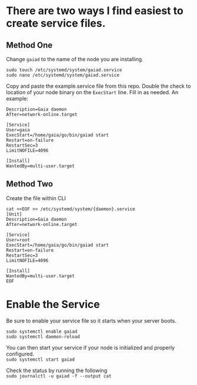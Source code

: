 # There are two ways I find easiest to create service files.  

## Method One  
Change `gaiad` to the name of the node you are installing.  
  
`sudo touch /etc/systemd/system/gaiad.service`  
`sudo nano /etc/systemd/system/gaiad.service`  
  
 Copy and paste the example.service file from this repo. Double the check to location of your node binary on the `ExecStart` line. Fill in as needed. An example:  
   
 `Description=Gaia daemon`  
`After=network-online.target`  

`[Service]`  
`User=gaia`  
`ExecStart=/home/gaia/go/bin/gaiad start`  
`Restart=on-failure`  
`RestartSec=3`  
`LimitNOFILE=4096`  
  
`[Install]`  
`WantedBy=multi-user.target`  
  
## Method Two
Create the file within CLI  
  
`cat <<EOF >> /etc/systemd/system/{daemon}.service`  
`[Unit]`  
`Description=Gaia daemon`  
`After=network-online.target`  
  
`[Service]`  
`User=root`  
`ExecStart=/home/gaia/go/bin/gaiad start`  
`Restart=on-failure`  
`RestartSec=3`  
`LimitNOFILE=4096`  
  
`[Install]`  
`WantedBy=multi-user.target`  
`EOF`  
  
 # Enable the Service  
 Be sure to enable your service file so it starts when your server boots.  
   
 `sudo systemctl enable gaiad`  
 `sudo systemctl daemon-reload`  
   
 You can then start your service if your node is initialized and properly configured.  
 `sudo systemctl start gaiad`  
   
 Check the status by running the following  
 `sudo journalctl -u gaiad -f --output cat`  
